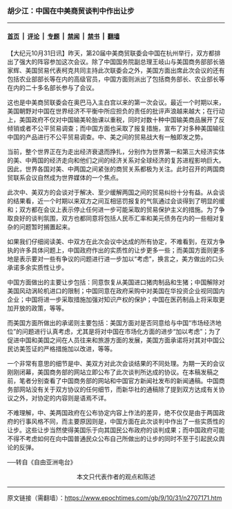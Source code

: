 ### 胡少江：中国在中美商贸谈判中作出让步

---

#### [首页](../../../..?n2707171) &nbsp;|&nbsp; [评论](../../../../../epoch-comment?n2707171) &nbsp;|&nbsp; [专题](../../../../../epoch-special?n2707171) &nbsp;|&nbsp; [禁闻](../../../../../epoch-news?n2707171) &nbsp;|&nbsp; [禁书](../../../../../books?n2707171) &nbsp;|&nbsp; [翻墙](https://github.com/gfw-breaker/nogfw/blob/master/README.md?n2707171)


<div class="post_content" id="artbody" itemprop="articleBody">
 <!-- article content begin -->
 <p>
  【大纪元10月31日讯】昨天，第20届中美商贸联委会中国在杭州举行，双方都排出了强大的阵容参加这次会议。除了中国国务院副总理王岐山与美国商务部部长骆家辉、美国贸易代表柯克共同主持此次联委会之外，美国方面出席此次会议的还有包括农业部部长等在内的高级官员，中国方面则派出了包括商务部长、农业部长等在内的二十多名部长参与了会议。
 </p>
 <p>
  这也是中美商贸联委会在奥巴马入主白宫以来的第一次会议。最近一个时期以来，美国朝野对中国在世界经济不平衡中所应担负的责任的批评声浪越来越大；在行动上，美国政府不仅对中国输美轮胎课以重税，同时对数十种中国输美商品展开了反倾销或者不公平贸易调查；而中国方面也采取了报复措施，宣布了对多种美国输往中国的产品进行不公平贸易调查。中、美之间的贸易战大有一触即发之势。
 </p>
 <p>
  当前，整个世界正在为走出经济衰退而挣扎，分别作为世界第一和第三大经济实体的美、中两国的经济走向和他们之间的经济关系对全球经济的复苏进程影响巨大。因此，世界各国对美、中两国之间紧张的商贸关系都极为关注。此时召开的两国商贸联系会议自然成为世界媒体的一个焦点。
 </p>
 <p>
  此次中、美双方的会谈对于解决、至少缓解两国之间的贸易纠纷十分有益。从会谈的结果看，近一个时期以来双方之间互相惩罚报复的气氛通过会谈得到了明显的缓和；双方都在会议上表示停止任何进一步可能采取的贸易保护主义的措施。为了争取良好的谈判氛围，双方也都同意将包括人民币汇率和美元债务在内的一些相对复杂的问题暂时搁置起来。
 </p>
 <p>
  如果我们仔细阅读美、中双方在此次会议中达成的所有协定，不难看到，在双方争执的许多具体问题上，中国政府作出的实质性的让步更多一些；而美国方面则更多地是表示要对一些有争议的问题进行进一步加以“考虑”，换言之，美方做出的口头承诺多余实质性让步。
 </p>
 <p>
  中国方面做出的主要让步包括：同意恢复从美国进口猪肉制品和生猪；中国解除对美国风动涡轮机进口的限制；中国同意在政府采购中对美国在华投资企业视同国内企业；中国将进一步采取措施加强对知识产权的保护；中国在医药制品上将采取更加开放的政策，等等。
 </p>
 <p>
  而美国方面所做出的承诺则主要包括：美国方面对是否同意给与中国“市场经济地位”的问题进行认真考虑，尤其是将对中国在市场化方面的进步“加以考虑”；为了促进中国和美国之间在人员往来和旅游方面的发展，美国方面承诺将对其对中国公民访美签证的严格措施加以改进，等等。
 </p>
 <p>
  一个非常有意思的细节是中、美双方对此次会谈结果的不同处理。为期一天的会议刚刚闭幕，美国商务部的网站立即公布了此次谈判所达成的协议。在本稿发稿之前，笔者分别查看了中国商务部的网站和中国官方新闻社发布的新闻通稿。中国商务部网站没有关于双方协议的任何细节，而新华社的通稿除了提到双方达成有关协议之外，对协定的内容则是语焉不详。
 </p>
 <p>
  不难理解，中、美两国政府在公布协定内容上作法的差异，绝不仅仅是由于两国政府的行事风格不同，而主要原因则是，中国方面在此次谈判中作出了一些实质性的让步。这些让步当然使得美国乐于向其国民公布政府的谈判成果；而中国政府可能不得不考虑如何在向中国普通民众公布自己所做出的让步的同时不至于引起民众舆论的反弹。
 </p>
 <p>
  ──转自《自由亚洲电台》
  <font color="#ffffff">
   (http://www.dajiyuan.com)
  </font>
  <br/>
  <center>
   <font class="GY13">
    本文只代表作者的观点和陈述
   </font>
  </center>
 </p>
 <!-- article content end -->
 <div id="below_article_ad">
 </div>
</div>


---

原文链接（需翻墙）：https://www.epochtimes.com/gb/9/10/31/n2707171.htm